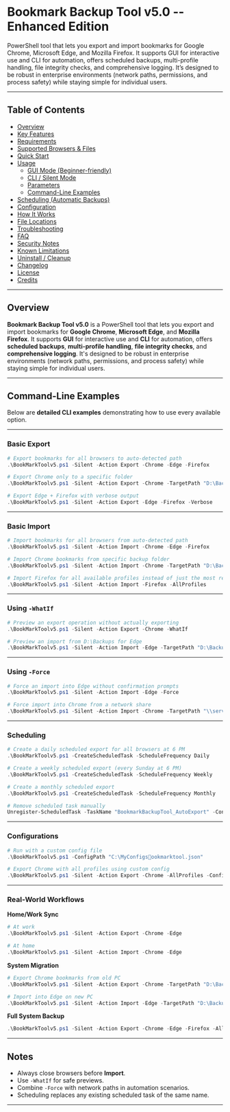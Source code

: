 # Bookmark Backup Tool v5.0 -- Enhanced Edition

PowerShell tool that lets you export and import bookmarks for Google Chrome, Microsoft Edge, and Mozilla Firefox. It supports GUI for interactive use and CLI for automation, offers scheduled backups, multi-profile handling, file integrity checks, and comprehensive logging. It’s designed to be robust in enterprise environments (network paths, permissions, and process safety) while staying simple for individual users.

------------------------------------------------------------------------

## Table of Contents

-   [Overview](#overview)
-   [Key Features](#key-features)
-   [Requirements](#requirements)
-   [Supported Browsers & Files](#supported-browsers--files)
-   [Quick Start](#quick-start)
-   [Usage](#usage)
    -   [GUI Mode (Beginner-friendly)](#gui-mode-beginner-friendly)
    -   [CLI / Silent Mode](#cli--silent-mode)
    -   [Parameters](#parameters)
    -   [Command-Line Examples](#command-line-examples)
-   [Scheduling (Automatic Backups)](#scheduling-automatic-backups)
-   [Configuration](#configuration)
-   [How It Works](#how-it-works)
-   [File Locations](#file-locations)
-   [Troubleshooting](#troubleshooting)
-   [FAQ](#faq)
-   [Security Notes](#security-notes)
-   [Known Limitations](#known-limitations)
-   [Uninstall / Cleanup](#uninstall--cleanup)
-   [Changelog](#changelog)
-   [License](#license)
-   [Credits](#credits)

------------------------------------------------------------------------

## Overview

**Bookmark Backup Tool v5.0** is a PowerShell tool that lets you export
and import bookmarks for **Google Chrome**, **Microsoft Edge**, and
**Mozilla Firefox**. It supports **GUI** for interactive use and **CLI**
for automation, offers **scheduled backups**, **multi-profile
handling**, **file integrity checks**, and **comprehensive logging**.
It's designed to be robust in enterprise environments (network paths,
permissions, and process safety) while staying simple for individual
users.

------------------------------------------------------------------------

## Command-Line Examples

Below are **detailed CLI examples** demonstrating how to use every
available option.

------------------------------------------------------------------------

### Basic Export

``` powershell
# Export bookmarks for all browsers to auto-detected path
.\BookMarkToolv5.ps1 -Silent -Action Export -Chrome -Edge -Firefox
```

``` powershell
# Export Chrome only to a specific folder
.\BookMarkToolv5.ps1 -Silent -Action Export -Chrome -TargetPath "D:\Backups"
```

``` powershell
# Export Edge + Firefox with verbose output
.\BookMarkToolv5.ps1 -Silent -Action Export -Edge -Firefox -Verbose
```

------------------------------------------------------------------------

### Basic Import

``` powershell
# Import bookmarks for all browsers from auto-detected path
.\BookMarkToolv5.ps1 -Silent -Action Import -Chrome -Edge -Firefox
```

``` powershell
# Import Chrome bookmarks from specific backup folder
.\BookMarkToolv5.ps1 -Silent -Action Import -Chrome -TargetPath "D:\Backups"
```

``` powershell
# Import Firefox for all available profiles instead of just the most recent
.\BookMarkToolv5.ps1 -Silent -Action Import -Firefox -AllProfiles
```

------------------------------------------------------------------------

### Using `-WhatIf`

``` powershell
# Preview an export operation without actually exporting
.\BookMarkToolv5.ps1 -Silent -Action Export -Chrome -WhatIf

# Preview an import from D:\Backups for Edge
.\BookMarkToolv5.ps1 -Silent -Action Import -Edge -TargetPath "D:\Backups" -WhatIf
```

------------------------------------------------------------------------

### Using `-Force`

``` powershell
# Force an import into Edge without confirmation prompts
.\BookMarkToolv5.ps1 -Silent -Action Import -Edge -Force
```

``` powershell
# Force import into Chrome from a network share
.\BookMarkToolv5.ps1 -Silent -Action Import -Chrome -TargetPath "\\server\backups" -Force
```

------------------------------------------------------------------------

### Scheduling

``` powershell
# Create a daily scheduled export for all browsers at 6 PM
.\BookMarkToolv5.ps1 -CreateScheduledTask -ScheduleFrequency Daily
```

``` powershell
# Create a weekly scheduled export (every Sunday at 6 PM)
.\BookMarkToolv5.ps1 -CreateScheduledTask -ScheduleFrequency Weekly
```

``` powershell
# Create a monthly scheduled export
.\BookMarkToolv5.ps1 -CreateScheduledTask -ScheduleFrequency Monthly
```

``` powershell
# Remove scheduled task manually
Unregister-ScheduledTask -TaskName "BookmarkBackupTool_AutoExport" -Confirm:$false
```

------------------------------------------------------------------------

### Configurations

``` powershell
# Run with a custom config file
.\BookMarkToolv5.ps1 -ConfigPath "C:\MyConfigsookmarktool.json"
```

``` powershell
# Export Chrome with all profiles using custom config
.\BookMarkToolv5.ps1 -Silent -Action Export -Chrome -AllProfiles -ConfigPath "C:\MyConfigsookmarktool.json"
```

------------------------------------------------------------------------

### Real-World Workflows

**Home/Work Sync**

``` powershell
# At work
.\BookMarkToolv5.ps1 -Silent -Action Export -Chrome -Edge

# At home
.\BookMarkToolv5.ps1 -Silent -Action Import -Chrome -Edge
```

**System Migration**

``` powershell
# Export Chrome bookmarks from old PC
.\BookMarkToolv5.ps1 -Silent -Action Export -Chrome -TargetPath "D:\Backup"

# Import into Edge on new PC
.\BookMarkToolv5.ps1 -Silent -Action Import -Edge -TargetPath "D:\Backup"
```

**Full System Backup**

``` powershell
.\BookMarkToolv5.ps1 -Silent -Action Export -Chrome -Edge -Firefox -AllProfiles
```

------------------------------------------------------------------------

## Notes

-   Always close browsers before **Import**.
-   Use `-WhatIf` for safe previews.
-   Combine `-Force` with network paths in automation scenarios.
-   Scheduling replaces any existing scheduled task of the same name.

------------------------------------------------------------------------
